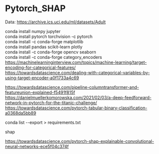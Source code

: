 # Pytorch_SHAP

Data:  https://archive.ics.uci.edu/ml/datasets/Adult

conda install numpy jupyter  
conda install pytorch torchvision -c pytorch  
conda install -c conda-forge matplotlib  
conda install pandas scikit-learn plotly  
conda install -c conda-forge opencv seaborn  
conda install -c conda-forge category_encoders
https://machinelearninginterview.com/topics/machine-learning/target-encoding-for-categorical-features/
https://towardsdatascience.com/dealing-with-categorical-variables-by-using-target-encoder-a0f1733a4c69

https://towardsdatascience.com/pipeline-columntransformer-and-featureunion-explained-f5491f815f
https://danielmuellerkomorowska.com/2021/02/03/a-deep-feedforward-network-in-pytorch-for-the-titanic-challenge/
https://towardsdatascience.com/pytorch-tabular-binary-classification-a0368da5bb89

conda list --export > requirements.txt


shap

https://towardsdatascience.com/pytorch-shap-explainable-convolutional-neural-networks-ece5f04c374f
